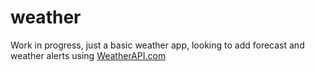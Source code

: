 # weather

Work in progress, just a basic weather app, looking to add forecast and weather alerts using <a href="https://www.weatherapi.com/" title="Free Weather API">WeatherAPI.com</a>


